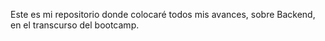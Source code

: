 Este es mi repositorio donde colocaré todos mis avances, sobre Backend, en el transcurso del bootcamp.